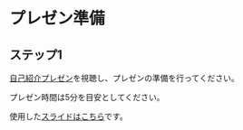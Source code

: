 # プレゼン準備

## ステップ1

[自己紹介プレゼン](https://youtu.be/ttIQBIbG_mY)を視聴し、プレゼンの準備を行ってください。

プレゼン時間は5分を目安としてください。

使用した[スライドはこちら](https://docs.google.com/presentation/d/19AosXwNCMrcuHfRq4cHJGB657OSZ34RQKXlkgs-LVLU/edit?usp=sharing)です。
